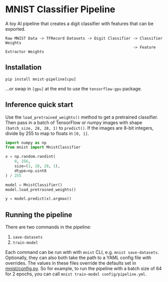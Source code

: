 # MNIST Classifier Pipeline
A toy AI pipeline that creates a digit classifier with features that can be exported.

```
Raw MNIST Data -> TFRecord Datasets -> Digit Classifier -> Classifier Weights
                                                        -> Feature Extractor Weights
```

## Installation

``` shell
pip install mnist-pipeline[cpu]
```
...or swap in `[gpu]` at the end to use the `tensorflow-gpu` package.

## Inference quick start

Use the `load_pretrained_weights()` method to get a pretrained classifier. Then pass in a batch of TensorFlow or numpy images with shape `(batch_size, 28, 28, 1)` to `predict()`. If the images are 8-bit integers, divide by 255 to map to floats in `[0, 1]`.

``` python
import numpy as np
from mnist import MnistClassifier

x = np.random.randint(
    0, 256,
    size=(1, 28, 28, 1),
    dtype=np.uint8
) / 255

model = MnistClassifier()
model.load_pretrained_weights()

y = model.predict(x).argmax()
```

## Running the pipeline

There are two commands in the pipeline:

1. `save-datasets`
2. `train-model`

Each command can be run with with `mnist` CLI, e.g. `mnist save-datasets`. Optionally, they can also both take the path to a YAML config file with overrides. The values in these files override the defaults set in [mnist/config.py](./mnist/config.py). So for example, to run the pipeline with a batch size of 64 for 2 epochs, you can call `mnist train-model config/pipeline.yml`.
